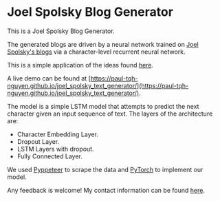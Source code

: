 # Joel Spolsky Blog Generator

This is a Joel Spolsky Blog Generator.

The generated blogs are driven by a neural network trained on [Joel Spolsky's blogs]([https://www.joelonsoftware.com/](https://www.joelonsoftware.com/)) via a character-level recurrent neural network.

This is a simple application of the ideas found [here](http://karpathy.github.io/2015/05/21/rnn-effectiveness/).

A live demo can be found at [https://paul-tqh-nguyen.github.io/joel_spolsky_text_generator/](https://paul-tqh-nguyen.github.io/joel_spolsky_text_generator/).

The model is a simple LSTM model that attempts to predict the next character given an input sequence of text. The layers of the architecture are:

 - Character Embedding Layer.
 - Dropout Layer.
 - LSTM Layers with dropout.
 - Fully Connected Layer.

We used [Pyppeteer](https://github.com/miyakogi/pyppeteer) to scrape the data and [PyTorch](https://pytorch.org/) to implement our model.

Any feedback is welcome! My contact information can be found [here](https://paul-tqh-nguyen.github.io/about/#contact).
